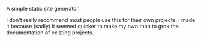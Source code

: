 A simple static site generator.

I don't really recommend most people use this for their own projects. I made it
because (sadly) it seemed quicker to make my own than to grok the documentation
of existing projects.
